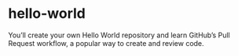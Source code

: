 # hello-world
You’ll create your own Hello World repository and learn GitHub’s Pull Request workflow, a popular way to create and review code.
